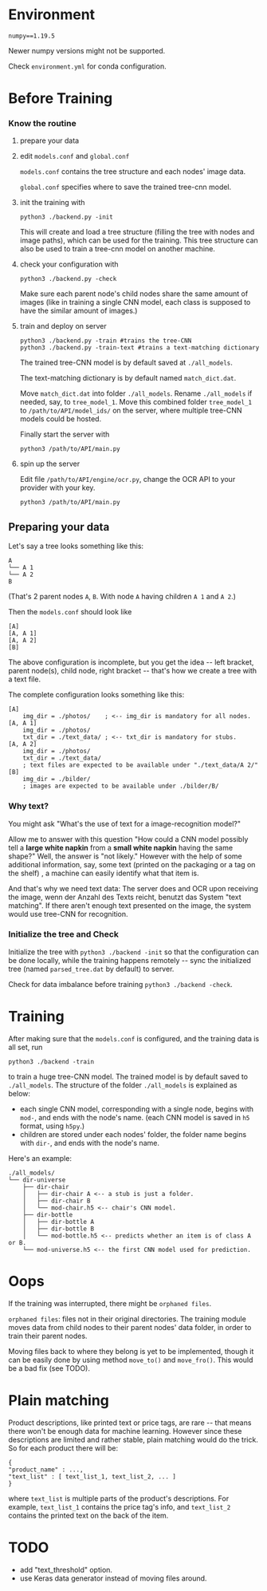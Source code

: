 
# Environment
```
numpy==1.19.5
```

Newer numpy versions might not be supported.

Check `environment.yml` for conda configuration.

# Before Training

### Know the routine

1. prepare your data

2. edit `models.conf` and `global.conf`

   `models.conf` contains the tree structure and each nodes' image data.

   `global.conf` specifies where to save the trained tree-cnn model.

3. init the training with

   ```
   python3 ./backend.py -init
   ```

   This will create and load a tree structure (filling the tree with nodes and image paths), which can be used for the training. This tree structure can also be used to train a tree-cnn model on another machine.

4. check your configuration with

   ```
   python3 ./backend.py -check
   ```

   Make sure each parent node's child nodes share the same amount of images (like in training a single CNN model, each class is supposed to have the similar amount of images.)

5. train and deploy on server

   ```
   python3 ./backend.py -train #trains the tree-CNN
   python3 ./backend.py -train-text #trains a text-matching dictionary
   ```

   The trained tree-CNN model is by default saved at `./all_models`.

   The text-matching dictionary is by default named `match_dict.dat`.

   Move `match_dict.dat` into folder `./all_models`. Rename `./all_models` if needed, say, to `tree_model_1`. Move this combined folder `tree_model_1` to `/path/to/API/model_ids/` on the server, where multiple tree-CNN models could be hosted.

   Finally start the server with

   ```
   python3 /path/to/API/main.py
   ```

6. spin up the server

   Edit file `/path/to/API/engine/ocr.py`, change the OCR API to your provider with your key.
   
   
   
   ```
   python3 /path/to/API/main.py
   ```

## Preparing your data

Let's say a tree looks something like this:

```
A
└── A 1
└── A 2
B
```

(That's 2 parent nodes `A`, `B`. With node `A` having children `A 1` and `A 2`.)

Then the `models.conf` should look like

```
[A]
[A, A 1]
[A, A 2]
[B]
```

The above configuration is incomplete, but you get the idea -- left bracket, parent node(s), child node, right bracket -- that's how we create a tree with a text file.

The complete configuration looks something like this:

```
[A]
	img_dir = ./photos/	   ; <-- img_dir is mandatory for all nodes.
[A, A 1]
	img_dir = ./photos/
	txt_dir = ./text_data/ ; <-- txt_dir is mandatory for stubs.
[A, A 2]
	img_dir = ./photos/
	txt_dir = ./text_data/
	; text files are expected to be available under "./text_data/A 2/"
[B]
	img_dir = ./bilder/
	; images are expected to be available under ./bilder/B/
```

### Why text?

You might ask "What's the use of text for a image-recognition model?"

Allow me to answer with this question "How could a CNN model possibly tell a **large white napkin** from a **small white napkin** having the same shape?" Well, the answer is "not likely." However with the help of some additional information, say, some text (printed on the packaging or a tag on the shelf) , a machine can easily identify what that item is.

And that's why we need text data: The server does and OCR upon receiving the image, wenn der Anzahl des Texts reicht, benutzt das System "text matching". If there aren't enough text presented on the image, the system would use tree-CNN for recognition.

### Initialize the tree and Check

Initialize the tree with `python3 ./backend -init` so that the configuration can be done locally, while the training happens remotely -- sync the initialized tree (named `parsed_tree.dat` by default) to server.

Check for data imbalance before training `python3 ./backend -check`.

# Training

After making sure that the `models.conf` is configured, and the training data is all set, run

```
python3 ./backend -train
```

to train a huge tree-CNN model. The trained model is by default saved to `./all_models`. The structure of the folder `./all_models` is explained as below:

- each single CNN model, corresponding with a single node, begins with `mod-`, and ends with the node's name. (each CNN model is saved in `h5` format, using `h5py`.)
- children are stored under each nodes' folder, the folder name begins with `dir-`, and ends with the node's name.

Here's an example:

```
./all_models/
└── dir-universe
    ├── dir-chair
    │   ├── dir-chair A <-- a stub is just a folder.
    │   ├── dir-chair B
    │   └── mod-chair.h5 <-- chair's CNN model.
    ├── dir-bottle
    │   ├── dir-bottle A
    │   ├── dir-bottle B
    │   └── mod-bottle.h5 <-- predicts whether an item is of class A or B.
    └── mod-universe.h5 <-- the first CNN model used for prediction.
```

# Oops

If the training was interrupted, there might be `orphaned files`.

`orphaned files`: files not in their original directories. The training module moves data from child nodes to their parent nodes' data folder, in order to train their parent nodes.

Moving files back to where they belong is yet to be implemented, though it can be easily done by using method `move_to()` and `move_fro()`. This would be a bad fix (see TODO).

# Plain matching

Product descriptions, like printed text or price tags, are rare -- that means there won't be enough data for machine learning. However since these descriptions are limited and rather stable, plain matching would do the trick.
So for each product there will be:

    {
    "product_name" : ...,
    "text_list" : [ text_list_1, text_list_2, ... ]
    }

where `text_list` is multiple parts of the product's descriptions. For example, `text_list_1` contains the price tag's info, and `text_list_2` contains the printed text on the back of the item.

# TODO

- add "text_threshold" option.
- use Keras data generator instead of moving files around.
